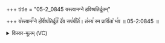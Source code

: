 +++
title = "05-2_0845 यस्त्वामग्ने हविष्पतिर्दूतम्"

+++
य꣡स्त्वाम꣢꣯ग्ने ह꣣वि꣡ष्प꣢तिर्दू꣣तं꣡ दे꣢व सप꣣र्य꣡ति꣢। त꣡स्य꣢ स्म प्रावि꣣ता꣡ भ꣢व ॥ 05-2:0845 ॥

<details><summary>विस्वर-मूलम् (VC)</summary>

यस्त्वामग्ने हविष्पतिर्दूतं देव सपर्यति । तस्य स्म प्राविता भव ॥८४५॥
</details>